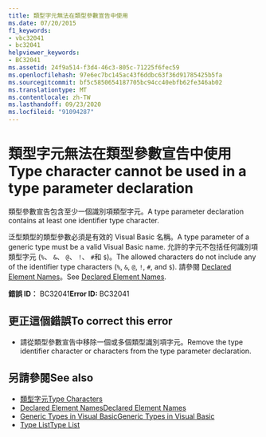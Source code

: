 ```yaml
---
title: 類型字元無法在類型參數宣告中使用
ms.date: 07/20/2015
f1_keywords:
- vbc32041
- bc32041
helpviewer_keywords:
- BC32041
ms.assetid: 24f9a514-f3d4-46c3-805c-71225f6fec59
ms.openlocfilehash: 97e6ec7bc145ac43f6ddbc63f36d91785425b5fa
ms.sourcegitcommit: bf5c5850654187705bc94cc40ebfb62fe346ab02
ms.translationtype: MT
ms.contentlocale: zh-TW
ms.lasthandoff: 09/23/2020
ms.locfileid: "91094287"
---
```

# <a name="type-character-cannot-be-used-in-a-type-parameter-declaration"></a><span data-ttu-id="d2bf8-102">類型字元無法在類型參數宣告中使用</span><span class="sxs-lookup"><span data-stu-id="d2bf8-102">Type character cannot be used in a type parameter declaration</span></span>

<span data-ttu-id="d2bf8-103">類型參數宣告包含至少一個識別項類型字元。</span><span class="sxs-lookup"><span data-stu-id="d2bf8-103">A type parameter declaration contains at least one identifier type character.</span></span>  
  
 <span data-ttu-id="d2bf8-104">泛型類型的類型參數必須是有效的 Visual Basic 名稱。</span><span class="sxs-lookup"><span data-stu-id="d2bf8-104">A type parameter of a generic type must be a valid Visual Basic name.</span></span> <span data-ttu-id="d2bf8-105">允許的字元不包括任何識別項類型字元 (`%`、 `&`、 `@`、 `!`、 `#`和 `$`)。</span><span class="sxs-lookup"><span data-stu-id="d2bf8-105">The allowed characters do not include any of the identifier type characters (`%`, `&`, `@`, `!`, `#`, and `$`).</span></span> <span data-ttu-id="d2bf8-106">請參閱 [Declared Element Names](../programming-guide/language-features/declared-elements/declared-element-names.md)。</span><span class="sxs-lookup"><span data-stu-id="d2bf8-106">See [Declared Element Names](../programming-guide/language-features/declared-elements/declared-element-names.md).</span></span>  
  
 <span data-ttu-id="d2bf8-107">**錯誤 ID︰** BC32041</span><span class="sxs-lookup"><span data-stu-id="d2bf8-107">**Error ID:** BC32041</span></span>  
  
## <a name="to-correct-this-error"></a><span data-ttu-id="d2bf8-108">更正這個錯誤</span><span class="sxs-lookup"><span data-stu-id="d2bf8-108">To correct this error</span></span>  
  
- <span data-ttu-id="d2bf8-109">請從類型參數宣告中移除一個或多個類型識別項字元。</span><span class="sxs-lookup"><span data-stu-id="d2bf8-109">Remove the type identifier character or characters from the type parameter declaration.</span></span>  
  
## <a name="see-also"></a><span data-ttu-id="d2bf8-110">另請參閱</span><span class="sxs-lookup"><span data-stu-id="d2bf8-110">See also</span></span>

- [<span data-ttu-id="d2bf8-111">類型字元</span><span class="sxs-lookup"><span data-stu-id="d2bf8-111">Type Characters</span></span>](../programming-guide/language-features/data-types/type-characters.md)
- [<span data-ttu-id="d2bf8-112">Declared Element Names</span><span class="sxs-lookup"><span data-stu-id="d2bf8-112">Declared Element Names</span></span>](../programming-guide/language-features/declared-elements/declared-element-names.md)
- [<span data-ttu-id="d2bf8-113">Generic Types in Visual Basic</span><span class="sxs-lookup"><span data-stu-id="d2bf8-113">Generic Types in Visual Basic</span></span>](../programming-guide/language-features/data-types/generic-types.md)
- [<span data-ttu-id="d2bf8-114">Type List</span><span class="sxs-lookup"><span data-stu-id="d2bf8-114">Type List</span></span>](../language-reference/statements/type-list.md)
